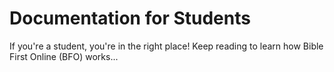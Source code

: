 # Documentation for Students

If you're a student, you're in the right place! Keep reading to learn how Bible First Online (BFO) works...
